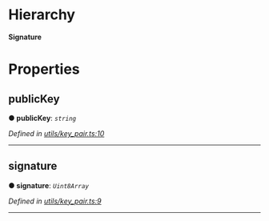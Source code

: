 

# Hierarchy

**Signature**

# Properties

<a id="publickey"></a>

##  publicKey

**● publicKey**: *`string`*

*Defined in [utils/key_pair.ts:10](https://github.com/nearprotocol/nearlib/blob/8b364b8/src.ts/utils/key_pair.ts#L10)*

___
<a id="signature"></a>

##  signature

**● signature**: *`Uint8Array`*

*Defined in [utils/key_pair.ts:9](https://github.com/nearprotocol/nearlib/blob/8b364b8/src.ts/utils/key_pair.ts#L9)*

___


